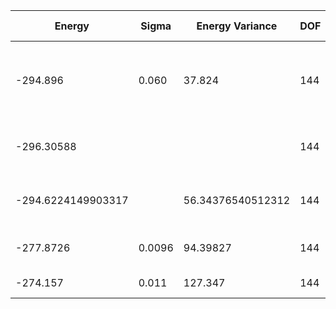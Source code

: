 | Energy             | Sigma  | Energy Variance   | DOF | Method                       | Data Repository                                              |
|--------------------|--------|-------------------|-----|------------------------------|--------------------------------------------------------------|
| -294.896           | 0.060  | 37.824            | 144 | 2D Gated RNN                 | [Link to paper at ML for Physical Sciences 2021](https://ml4physicalsciences.github.io/2021/files/NeurIPS_ML4PS_2021_92.pdf) |
| -296.30588         |        |                   | 144 | DMRG (Bond dimension = 3000) | ITensor                                                      |
| -294.6224149903317 |        | 56.34376540512312 | 144 | DMRG (bond dimension = 1024) |                                                              |
| -277.8726          | 0.0096 | 94.39827          | 144 | RBM (alpha = 1)              |                                                              |
| -274.157           | 0.011  | 127.347           | 144 | Jastrow baseline             |                                                              |
